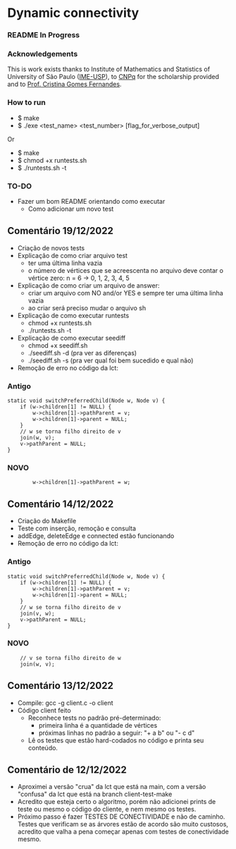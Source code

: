 # Dynamic connectivity

### README In Progress

### Acknowledgements
This is work exists thanks to Institute of Mathematics and Statistics of University of São Paulo ([IME-USP](https://www.ime.usp.br/)), to [CNPq](https://www.gov.br/cnpq/pt-br) for the scholarship provided and to [Prof. Cristina Gomes Fernandes](https://www.ime.usp.br/~cris/).
### How to run
* $ make
* $ ./exe <test_name> <test_number> [flag_for_verbose_output]

Or
* $ make
* $ chmod +x runtests.sh
* $ ./runtests.sh -t

### TO-DO
* Fazer um bom README orientando como executar
	* Como adicionar um novo test

## Comentário 19/12/2022
* Criação de novos tests
* Explicação de como criar arquivo test
	* ter uma última linha vazia
	* o número de vértices que se acreescenta no arquivo deve contar o vértice zero: n = 6 -> 0, 1, 2, 3, 4, 5
* Explicação de como criar um arquivo de answer:
	* criar um arquivo com NO and/or YES e sempre ter uma última linha vazia
	* ao criar será preciso mudar o arquivo sh
* Explicação de como executar runtests
	* chmod +x runtests.sh
	* ./runtests.sh -t
* Explicação de como executar seediff
	* chmod +x seediff.sh
	* ./seediff.sh -d (pra ver as diferenças)
	* ./seediff.sh -s (pra ver qual foi bem sucedido e qual não)
* Remoção de erro no código da lct:
### Antigo
```
static void switchPreferredChild(Node w, Node v) {
	if (w->children[1] != NULL) {
		w->children[1]->pathParent = v;
		w->children[1]->parent = NULL;
	}
	// w se torna filho direito de v
	join(w, v);
	v->pathParent = NULL;
}
```

### NOVO
```
		w->children[1]->pathParent = w;
```


## Comentário 14/12/2022
* Criação do Makefile
* Teste com inserção, remoção e consulta 
* addEdge, deleteEdge e connected estão funcionando
* Remoção de erro no código da lct:
### Antigo
```
static void switchPreferredChild(Node w, Node v) {
	if (w->children[1] != NULL) {
		w->children[1]->pathParent = v;
		w->children[1]->parent = NULL;
	}
	// w se torna filho direito de v
	join(v, w);
	v->pathParent = NULL;
}
```

### NOVO
```
	// v se torna filho direito de w
	join(w, v);
```

## Comentário 13/12/2022
* Compile: gcc -g client.c -o client
* Código client feito
    * Reconhece tests no padrão pré-determinado:
        - primeira linha é a quantidade de vértices
        - próximas linhas no padrão a seguir: "+ a b" ou "- c d"
    * Lê os testes que estão hard-codados no código e printa seu conteúdo.
## Comentário de 12/12/2022
* Aproximei a versão "crua" da lct que está na main, com a versão "confusa" da lct que está na branch client-test-make
* Acredito que esteja certo o algoritmo, porém não adicionei prints de teste ou mesmo o código do cliente, e nem mesmo os testes.
* Próximo passo é fazer TESTES DE CONECTIVIDADE e não de caminho. Testes que verificam se as árvores estão de acordo são muito custosos, acredito que valha a pena começar apenas com testes de conectividade mesmo.
